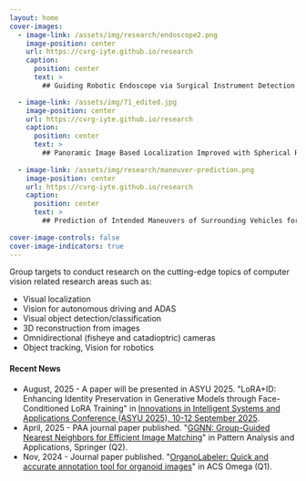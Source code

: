 ```yaml
---
layout: home
cover-images:
  - image-link: /assets/img/research/endoscope2.png
    image-position: center
    url: https://cvrg-iyte.github.io/research
    caption:
      position: center
      text: >
        ## Guiding Robotic Endoscope via Surgical Instrument Detection and Tracking

  - image-link: /assets/img/71_edited.jpg
    image-position: center
    url: https://cvrg-iyte.github.io/research
    caption:
      position: center
      text: >
        ## Panoramic Image Based Localization Improved with Spherical Representations and Semantic Descriptors
        
  - image-link: /assets/img/research/maneuver-prediction.png
    image-position: center
    url: https://cvrg-iyte.github.io/research
    caption:
      position: center
      text: >
        ## Prediction of Intended Maneuvers of Surrounding Vehicles for Driver Assistance Systems
    
cover-image-controls: false
cover-image-indicators: true
---
```


Group targets to conduct research on the cutting-edge topics of computer vision related research areas such as:

* Visual localization
* Vision for autonomous driving and ADAS
* Visual object detection/classification
* 3D reconstruction from images
* Omnidirectional (fisheye and catadioptric) cameras
* Object tracking, Vision for robotics


#### Recent News
<!--* Nov, 2025 - Journal paper published. "[BrAIn: A comprehensive artificial intelligence-based morphology analysis system for brain organoids and neuroscience](https://pubs.acs.org/doi/10.1021/acsomega.4c06450)" in Bioengineering & Translational Medicine, Wiley (Q1). -->
* August, 2025 - A paper will be presented in ASYU 2025. "LoRA+ID: Enhancing Identity Preservation in Generative Models through Face-Conditioned LoRA Training" in [Innovations in Intelligent Systems and Applications Conference (ASYU 2025), 10-12 September 2025](http://asyu.inista.org/).
* April, 2025 - PAA journal paper published. "[GGNN: Group-Guided Nearest Neighbors for Efficient Image Matching](https://rdcu.be/ejZzt)" in Pattern Analysis and Applications, Springer (Q2).
* Nov, 2024 - Journal paper published. "[OrganoLabeler: Quick and accurate annotation tool for organoid images](https://pubs.acs.org/doi/10.1021/acsomega.4c06450)" in ACS Omega (Q1).
<!--
 * May, 2023 - Book chapter published. "Dementia Detection with Deep Networks Using Multi-Modal Image Data" in [Diagnosis of Neurological Disorders Based on Deep Learning Techniques (CRC Press, Taylor & Francis Group)](https://www.taylorfrancis.com/books/edit/10.1201/9781003315452/diagnosis-neurological-disorders-based-deep-learning-techniques-jyotismita-chaki?refId=a8167b42-8243-4e4e-beb7-5df49459bf5f&context=ubx). -->




